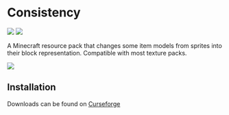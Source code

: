 # Consistency
[![](http://cf.way2muchnoise.eu/full_consistency_downloads.svg)](https://www.curseforge.com/minecraft/texture-packs/consistency) [![](http://cf.way2muchnoise.eu/versions/Available%20for_consistency_all.svg)](https://www.curseforge.com/minecraft/texture-packs/consistency)

A Minecraft resource pack that changes some item models from sprites into their block representation. Compatible with most texture packs.

![](https://u.cubeupload.com/shoveln/conversion.png)  

## Installation
Downloads can be found on [Curseforge](https://www.curseforge.com/minecraft/texture-packs/consistency)
